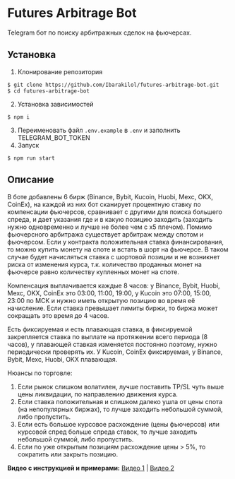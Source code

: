 # Futures Arbitrage Bot

Telegram бот по поиску арбитражных сделок на фьючерсах.

## Установка

1. Клонирование репозитория

```
$ git clone https://github.com/Ibarakilol/futures-arbitrage-bot.git
$ cd futures-arbitrage-bot
```

2. Установка зависимостей

```
$ npm i
```

3. Переименовать файл `.env.example` в `.env` и заполнить TELEGRAM_BOT_TOKEN
4. Запуск

```
$ npm run start
```

## Описание

В боте добавлены 6 бирж (Binance, Bybit, Kucoin, Huobi, Mexc, OKX, CoinEx), на каждой из них бот сканирует процентную ставку по компенсации фьючерсов, сравнивает с другими для поиска большего спреда, и дает указания где и в какую позицию заходить (заходить нужно одновременно и лучше не более чем с х5 плечом). Помимо фьючерсного арбитража существует арбитраж между спотом и фьючерсом. Если у контракта положительная ставка финансирования, то можно купить монету на споте и встать в шорт на фьючерсе. В таком случае будет начисляться ставка с шортовой позиции и не возникнет риска от изменения курса, т.к. количество проданных монет на фьючерсе равно количеству купленных монет на споте.

Компенсация выплачивается каждые 8 часов: у Binance, Bybit, Huobi, Mexc, OKX, CoinEx это 03:00, 11:00, 19:00, у Kucoin это 07:00, 15:00, 23:00 по МСК и нужно иметь открытую позицию во время её начисление. Если ставка превышает лимиты биржи, то биржа может сокращать это время до 4 часов.

Есть фиксируемая и есть плавающая ставка, в фиксируемой закрепляется ставка по выплате на протяжении всего периода (8 часов), у плавающей ставкая изменяется постоянно поэтому, нужно периодически проверять их. У Kucoin, CoinEx фиксируемая, у Binance, Bybit, Mexc, Huobi, OKX плавающая.

Нюансы по торговле:

1. Если рынок слишком волатилен, лучше поставить TP/SL чуть выше цены ликвидации, по направлению движения курса.
2. Если ставка положительная и слишком далеко ушла от цены спота (на нeпoпyляpных биржах), то лучше заходить небольшой суммой, либо пропустить.
3. Если есть большое курсовое расхождение (цены фьючерсов) или курсовой спред больше спреда ставок, то лучше заходить небольшой суммой, либо пропустить.
4. Если по уже открытым позициям расхождение цены > 5%, то сократить или закрыть позицию.

**Видео с инструкцией и примерами:**
[Видео 1](https://www.youtube.com/watch?v=NfWbw5UaD2o) |
[Видео 2](https://youtu.be/ZjcFk0bDGlk)

